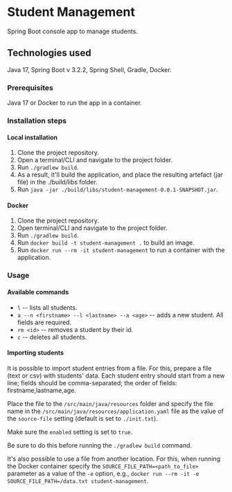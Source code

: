 # Student Management
Spring Boot console app to manage students.

## Technologies used
Java 17, Spring Boot v 3.2.2, Spring Shell, Gradle, Docker.

### Prerequisites
Java 17 or Docker to run the app in a container.

### Installation steps
#### Local installation
1. Clone the project repository.
2. Open a terminal/CLI and navigate to the project folder.
3. Run `./gradlew build`.
4. As a result, it'll build the application, and place the resulting artefact (jar file) in the ./build/libs folder.
5. Run `java -jar ./build/libs/student-management-0.0.1-SNAPSHOT.jar`.

#### Docker
1. Clone the project repository.
2. Open terminal/CLI and navigate to the project folder.
3. Run `./gradlew build`.
4. Run `docker build -t student-management .` to build an image.
5. Run `docker run --rm -it student-management` to run a container with the application.

### Usage
#### Available commands
* `l` -- lists all students.
* `a --n <firstname> --l <lastname> --a <age>` -- adds a new student. All fields are required.
* `rm <id>` -- removes a student by their id.
* `c` -- deletes all students.

#### Importing students
It is possible to import student entries from a file. 
For this, prepare a file (text or csv) with students' data. 
Each student entry should start from a new line; fields should be comma-separated; the order of fields: firstname,lastname,age.

Place the file to the `/src/main/java/resources` folder and specify the file name in the 
`/src/main/java/resources/application.yaml` file as the value of the `source-file` setting (default is set to `./init.txt`). 

Make sure the `enabled` setting is set to `true`.

Be sure to do this before running the `./gradlew build` command. 

It's also possible to use a file from another location. For this, when running the Docker container specify the 
`SOURCE_FILE_PATH=<path_to_file>` parameter as a value of the `-e` option, e.g.,
`docker run --rm -it -e SOURCE_FILE_PATH=/data.txt student-management`.
